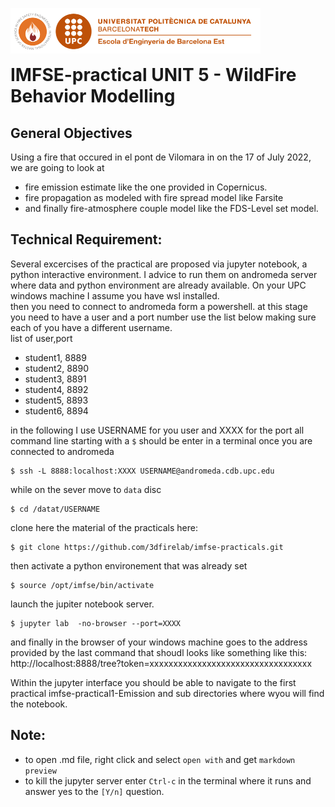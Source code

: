 <img style="float: left;" src="./imfse-practical1-Emission/images/logo.png" width="400"/> <br/><br/><br/>

# IMFSE-practical UNIT 5 - WildFire Behavior Modelling 

## General Objectives
Using a fire that occured in el pont de Vilomara in on the 17 of July 2022, we are going to look at 
- fire emission estimate like the one provided in Copernicus.
- fire propagation as modeled with fire spread model like Farsite
- and finally fire-atmosphere couple model like the FDS-Level set model.
  

## Technical Requirement:
Several excercises of the practical are proposed via jupyter notebook, a python interactive environment.
I advice to run them on andromeda server where data and python environment are already available. 
On your UPC windows machine I assume you have wsl installed.  
then you need to connect to andromeda form a powershell.
at this stage you need to have a user and a port number
use the list below making sure each of you have a different username.  
list of user,port  
- student1, 8889
- student2, 8890
- student3, 8891
- student4, 8892
- student5, 8893
- student6, 8894

in the following I use USERNAME for you user and XXXX for the port
all command line starting with a `$` should be enter in a terminal once you are connected to andromeda
```
$ ssh -L 8888:localhost:XXXX USERNAME@andromeda.cdb.upc.edu
```
while on the sever move to `data` disc
```
$ cd /datat/USERNAME
```
clone here the material of the practicals here:
```
$ git clone https://github.com/3dfirelab/imfse-practicals.git
```
then activate a python environement that was already set
```
$ source /opt/imfse/bin/activate
```
launch the jupiter notebook server.
```
$ jupyter lab  -no-browser --port=XXXX
```
and finally in the browser of your windows machine goes to the address provided by the last command that shoudl looks like something like this:
http://localhost:8888/tree?token=xxxxxxxxxxxxxxxxxxxxxxxxxxxxxxxxxx

Within the jupyter interface you should be able to navigate to the first practical imfse-practical1-Emission and sub directories where wyou will find the notebook.

## Note:   
- to open .md file, right click and select  `open with` and get `markdown preview`
- to kill the jupyter server enter `Ctrl-c` in the terminal where it runs and answer yes to the `[Y/n]` question.
